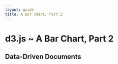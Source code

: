 ```yaml
---
layout: guide
title: A Bar Chart, Part 2
---
```


# d3.js ~ A Bar Chart, Part 2

## Data-Driven Documents

<style type="text/css">

.chart {
  margin-left: 42px;
  font: 10px sans-serif;
}

.chart rect {
  fill: steelblue;
  stroke: white;
}

.chart text.bar {
  fill: white;
}

</style>

<script type="text/javascript">

var n = 33,
    w = 660,
    h = 80,
    data = d3.range(n).map(next);

var x = d3.scale.ordinal()
    .domain(d3.range(n))
    .rangeRoundBands([0, w]);

var y = d3.scale.linear()
    .domain([0, 100])
    .range([0, h])
    .interpolate(d3.interpolateRound);

var chart = d3.select(".content")
  .append("svg:svg")
    .attr("class", "chart")
    .attr("width", w)
    .attr("height", h);

chart.selectAll("rect")
    .data(data)
  .enter("svg:rect")
    .attr("x", function(d, i) { return x(i) - .5; })
    .attr("y", function(d) { return h - y(d.value) - .5; })
    .attr("width", x.rangeBand())
    .attr("height", function(d) { return y(d.value); });

chart.append("svg:line")
    .attr("x1", 0)
    .attr("x2", w - 1)
    .attr("y1", h - .5)
    .attr("y2", h - .5)
    .attr("stroke", "#000");

function next() {
  var i = next.time || 0,
      v = next.value || 50;
  return {
    time: next.time = i + 1,
    value: next.value = Math.max(10, Math.min(90, v + 10 * (Math.random() - .5)))
  };
}

</script>

<script type="text/javascript">

var chart = d3.select(".content")
  .append("svg:svg")
    .attr("class", "chart")
    .attr("width", w)
    .attr("height", h);

var g = chart.append("svg:g");

chart.append("svg:line")
    .attr("x1", 0)
    .attr("x2", w - 1)
    .attr("y1", h - .5)
    .attr("y2", h - .5)
    .attr("stroke", "#000");

redraw();

setInterval(function() {
  data.shift();
  data.push(next());
  redraw();
}, 1500);

function redraw() {

  var rect = g.selectAll("rect")
      .data(data, {
        nodeKey: function(n) { return n.getAttribute("key"); },
        dataKey: function(d) { return d.time; }
      });

  rect.enter("svg:rect")
      .attr("opacity", 1e-6)
      .attr("key", function(d) { return d.time; })
      .attr("x", function(d, i) { return x(i) - 5.5; })
      .attr("y", function(d) { return h - y(d.value) - 5.5; })
      .attr("width", x.rangeBand() + 10)
      .attr("height", function(d) { return y(d.value) + 10; })
    .transition()
      .duration(1000)
      .attr("opacity", 1)
      .attr("x", function(d, i) { return x(i) - .5; })
      .attr("y", function(d) { return h - y(d.value) - .5; })
      .attr("width", x.rangeBand())
      .attr("height", function(d) { return y(d.value); })

  rect.transition()
      .duration(1000)
      .attr("opacity", 1)
      .attr("x", function(d, i) { return x(i) - .5; })
      .attr("y", function(d) { return h - y(d.value) - .5; })
      .attr("width", x.rangeBand())
      .attr("height", function(d) { return y(d.value); });

  rect.exit().transition()
      .duration(1000)
      .attr("opacity", 1e-6)
      .attr("x", function(d, i) { return x(i) - 5.5; })
      .attr("y", function(d) { return h - y(d.value) - 5.5; })
      .attr("width", x.rangeBand() + 10)
      .attr("height", function(d) { return y(d.value) + 10; })
      .remove();

}

</script>
